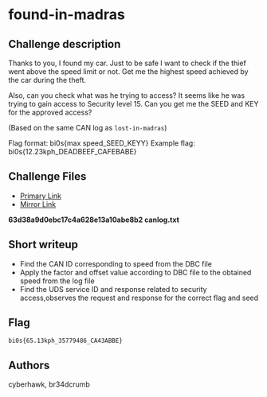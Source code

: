# found-in-madras

## Challenge description

Thanks to you, I found my car. 
Just to be safe I want to check if the thief went above the speed limit or not. Get me the highest speed achieved by the car during the theft.

Also, can you check what was he trying to access? 
It seems like he was trying to gain access to Security level 15. Can you get me the SEED and KEY for the approved access?

(Based on the same CAN log as `lost-in-madras`)

Flag format: bi0s{max speed_SEED_KEYY}
Example flag: bi0s{12.23kph_DEADBEEF_CAFEBABE}

## Challenge Files
- [Primary Link](https://drive.google.com/file/d/1hf4KIGbQzeSRryktbaeoECKT5LilcGoH/view?usp=sharing)
- [Mirror Link](https://1drv.ms/f/c/95fb325e3ede6b6c/EkYtNYp9ssFMiorFZme0pi8BbItnkz9MeLYOWCiSkw67Lg?e=UH53iC)

**63d38a9d0ebc17c4a628e13a10abe8b2  canlog.txt**

## Short writeup
- Find the CAN ID corresponding to speed from the DBC file 
- Apply the factor and offset value according to DBC file to the obtained speed from the log file
- Find the UDS service ID and response related to security access,observes the request and response for the correct flag and seed

## Flag
`bi0s{65.13kph_35779486_CA43ABBE}`

## Authors
cyberhawk, br34dcrumb

